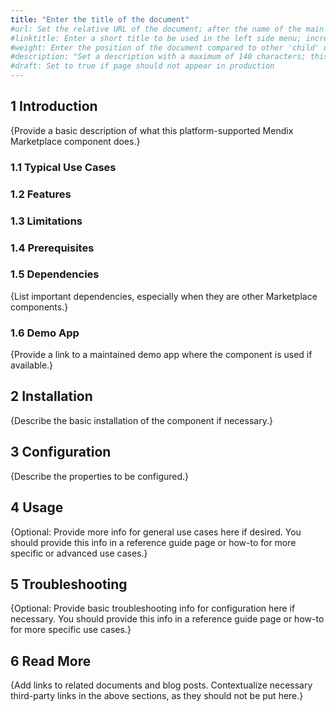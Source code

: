 ```yaml
---
title: "Enter the title of the document"
#url: Set the relative URL of the document; after the name of the main directory/product the document is in, use the document title; example for document titled my-new-page.md, in refguide directory: /refguide/my-new-page/
#linktitle: Enter a short title to be used in the left side menu; increases readability and navigation through the menu
#weight: Enter the position of the document compared to other 'child' documents at the same level; number by 10 (for first), 20, 30, etc. for easy ordering of other documents in the future if necessary; don't add brackets or quotation marks
#description: "Set a description with a maximum of 140 characters; this should describe what the goal of the document is, and it can be different from the document introduction; this is optional, and it can be removed"
#draft: Set to true if page should not appear in production
---
```


## 1 Introduction

{Provide a basic description of what this platform-supported Mendix Marketplace component does.}

### 1.1 Typical Use Cases

### 1.2 Features

### 1.3 Limitations

### 1.4 Prerequisites

### 1.5  Dependencies

{List important dependencies, especially when they are other Marketplace components.}

### 1.6 Demo App

{Provide a link to a maintained demo app where the component is used if available.}

## 2 Installation

{Describe the basic installation of the component if necessary.}

## 3 Configuration

{Describe the properties to be configured.}

## 4 Usage

{Optional: Provide more info for general use cases here if desired. You should provide this info in a reference guide page or how-to for more specific or advanced use cases.}

## 5 Troubleshooting

{Optional: Provide basic troubleshooting info for configuration here if necessary. You should provide this info in a reference guide page or how-to for more specific use cases.}

## 6 Read More

{Add links to related documents and blog posts. Contextualize necessary third-party links in the above sections, as they should not be put here.}
